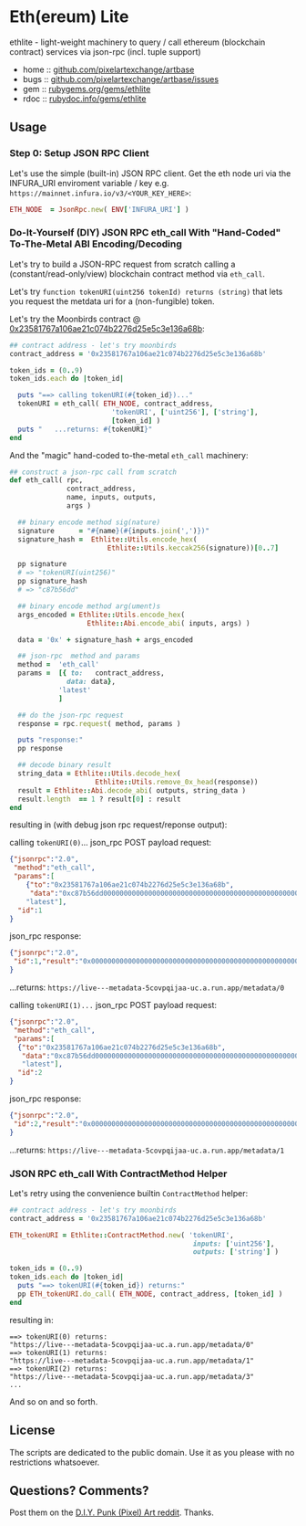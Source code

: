 #  Eth(ereum) Lite


ethlite -  light-weight machinery to query / call ethereum (blockchain contract) services via json-rpc (incl. tuple support)


* home  :: [github.com/pixelartexchange/artbase](https://github.com/pixelartexchange/artbase)
* bugs  :: [github.com/pixelartexchange/artbase/issues](https://github.com/pixelartexchange/artbase/issues)
* gem   :: [rubygems.org/gems/ethlite](https://rubygems.org/gems/ethlite)
* rdoc  :: [rubydoc.info/gems/ethlite](http://rubydoc.info/gems/ethlite)



## Usage


### Step 0:  Setup JSON RPC Client

Let's use the simple (built-in) JSON RPC client. 
Get the eth node uri via the INFURA_URI enviroment variable / key e.g.  `https://mainnet.infura.io/v3/<YOUR_KEY_HERE>`:

```ruby
ETH_NODE  = JsonRpc.new( ENV['INFURA_URI'] )
```



###  Do-It-Yourself (DIY) JSON RPC eth_call  With "Hand-Coded" To-The-Metal ABI Encoding/Decoding


Let's try to build a JSON-RPC request from scratch calling
a (constant/read-only/view) blockchain contract method via `eth_call`.

Let's try `function tokenURI(uint256 tokenId) returns (string)`
that lets you request the metdata uri for a (non-fungible) token.

Let's try the Moonbirds contract @  [0x23581767a106ae21c074b2276d25e5c3e136a68b](https://etherscan.io/address/0x23581767a106ae21c074b2276d25e5c3e136a68b):

```ruby
## contract address - let's try moonbirds
contract_address = '0x23581767a106ae21c074b2276d25e5c3e136a68b'

token_ids = (0..9)
token_ids.each do |token_id|

  puts "==> calling tokenURI(#{token_id})..."
  tokenURI = eth_call( ETH_NODE, contract_address,
                         'tokenURI', ['uint256'], ['string'],
                         [token_id] )
  puts "   ...returns: #{tokenURI}"
end
```


And the "magic"  hand-coded to-the-metal `eth_call` machinery:

```ruby
## construct a json-rpc call from scratch
def eth_call( rpc,
              contract_address,
              name, inputs, outputs,
              args )

  ## binary encode method sig(nature)
  signature      = "#{name}(#{inputs.join(',')})"
  signature_hash =  Ethlite::Utils.encode_hex(
                        Ethlite::Utils.keccak256(signature))[0..7]

  pp signature
  # => "tokenURI(uint256)"
  pp signature_hash
  # => "c87b56dd"

  ## binary encode method arg(ument)s
  args_encoded = Ethlite::Utils.encode_hex(
                   Ethlite::Abi.encode_abi( inputs, args) )

  data = '0x' + signature_hash + args_encoded

  ## json-rpc  method and params
  method =  'eth_call'
  params =  [{ to:   contract_address,
              data: data},
            'latest'
            ]

  ## do the json-rpc request
  response = rpc.request( method, params )

  puts "response:"
  pp response

  ## decode binary result
  string_data = Ethlite::Utils.decode_hex(
                     Ethlite::Utils.remove_0x_head(response))
  result = Ethlite::Abi.decode_abi( outputs, string_data )
  result.length  == 1 ? result[0] : result
end
```

resulting in (with debug json rpc request/reponse output):


calling `tokenURI(0)`...  json_rpc POST payload request:

``` json
{"jsonrpc":"2.0",
 "method":"eth_call",
 "params":[
    {"to":"0x23581767a106ae21c074b2276d25e5c3e136a68b",
     "data":"0xc87b56dd0000000000000000000000000000000000000000000000000000000000000000"},
    "latest"],
  "id":1
}
```

json_rpc response:

``` json
{"jsonrpc":"2.0",
 "id":1,"result":"0x0000000000000000000000000000000000000000000000000000000000000020000000000000000000000000000000000000000000000000000000000000003a68747470733a2f2f6c6976652d2d2d6d657461646174612d35636f767071696a61612d75632e612e72756e2e6170702f6d657461646174612f30000000000000"
}
```

...returns: `https://live---metadata-5covpqijaa-uc.a.run.app/metadata/0`


calling `tokenURI(1)...`  json_rpc POST payload request:

``` json
{"jsonrpc":"2.0",
 "method":"eth_call",
 "params":[
  {"to":"0x23581767a106ae21c074b2276d25e5c3e136a68b",
   "data":"0xc87b56dd0000000000000000000000000000000000000000000000000000000000000001"},
   "latest"],
  "id":2
}
```

json_rpc response:

``` json
{"jsonrpc":"2.0",
 "id":2,"result":"0x0000000000000000000000000000000000000000000000000000000000000020000000000000000000000000000000000000000000000000000000000000003a68747470733a2f2f6c6976652d2d2d6d657461646174612d35636f767071696a61612d75632e612e72756e2e6170702f6d657461646174612f31000000000000"
}
```

...returns: `https://live---metadata-5covpqijaa-uc.a.run.app/metadata/1`



### JSON RPC eth_call With ContractMethod Helper

Let's retry using the convenience builtin
`ContractMethod` helper:

```ruby
## contract address - let's try moonbirds
contract_address = '0x23581767a106ae21c074b2276d25e5c3e136a68b'

ETH_tokenURI = Ethlite::ContractMethod.new( 'tokenURI',
                                             inputs: ['uint256'],
                                             outputs: ['string'] )

token_ids = (0..9)
token_ids.each do |token_id|
  puts "==> tokenURI(#{token_id}) returns:"
  pp ETH_tokenURI.do_call( ETH_NODE, contract_address, [token_id] )
end
```

resulting in:

```
==> tokenURI(0) returns:
"https://live---metadata-5covpqijaa-uc.a.run.app/metadata/0"
==> tokenURI(1) returns:
"https://live---metadata-5covpqijaa-uc.a.run.app/metadata/1"
==> tokenURI(2) returns:
"https://live---metadata-5covpqijaa-uc.a.run.app/metadata/3"
...
```


And so on and so forth.




## License

The scripts are dedicated to the public domain.
Use it as you please with no restrictions whatsoever.


## Questions? Comments?


Post them on the [D.I.Y. Punk (Pixel) Art reddit](https://old.reddit.com/r/DIYPunkArt). Thanks.

